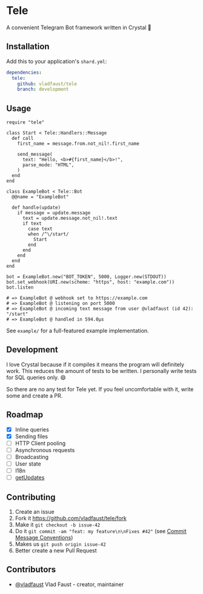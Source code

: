 # Tele

A convenient Telegram Bot framework written in Crystal 💎

## Installation

Add this to your application's `shard.yml`:

```yaml
dependencies:
  tele:
    github: vladfaust/tele
    branch: development
```

## Usage

```crystal
require "tele"

class Start < Tele::Handlers::Message
  def call
    first_name = message.from.not_nil!.first_name

    send_message(
      text: "Hello, <b>#{first_name}</b>!",
      parse_mode: "HTML",
    )
  end
end

class ExampleBot < Tele::Bot
  @@name = "ExampleBot"

  def handle(update)
    if message = update.message
      text = update.message.not_nil!.text
      if text
        case text
        when /^\/start/
          Start
        end
      end
    end
  end
end

bot = ExampleBot.new("BOT_TOKEN", 5000, Logger.new(STDOUT))
bot.set_webhook(URI.new(scheme: "https", host: "example.com"))
bot.listen

# => ExampleBot @ webhook set to https://example.com
# => ExampleBot @ listening on port 5000
# => ExampleBot @ incoming text message from user @vladfaust (id 42): "/start"
# => ExampleBot @ handled in 594.0µs
```

See `example/` for a full-featured example implementation.

## Development

I love Crystal because if it compiles it means the program will definitely work. This reduces the amount of tests to be written. I personally write tests for SQL queries only. 😄

So there are no any test for Tele yet. If you feel uncomfortable with it, write some and create a PR.

## Roadmap

- [x] Inline queries
- [x] Sending files
- [ ] HTTP Client pooling
- [ ] Asynchronous requests
- [ ] Broadcasting
- [ ] User state
- [ ] I18n
- [ ] [getUpdates](https://core.telegram.org/bots/api#getupdates)

## Contributing

1. Create an issue
2. Fork it https://github.com/vladfaust/tele/fork
3. Make it `git checkout -b issue-42`
4. Do it `git commit -am "feat: my feature\n\nFixes #42"` (see [Commit Message Conventions](https://gist.github.com/stephenparish/9941e89d80e2bc58a153]))
5. Makes us `git push origin issue-42`
6. Better create a new Pull Request

## Contributors

- [@vladfaust](https://github.com/vladfaust) Vlad Faust - creator, maintainer
